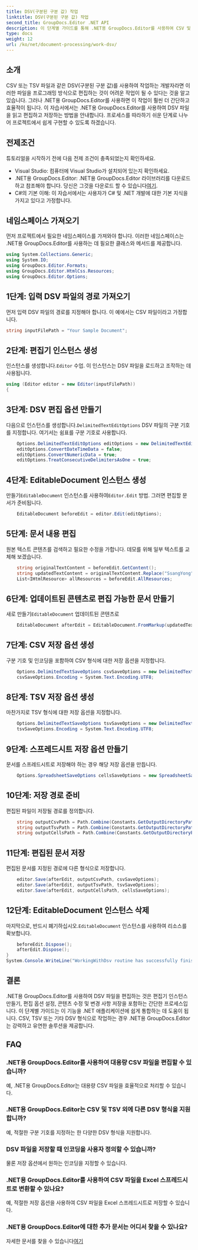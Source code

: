 ```yaml
---
title: DSV(구분된 구분 값) 작업
linktitle: DSV(구분된 구분 값) 작업
second_title: GroupDocs.Editor .NET API
description: 이 단계별 가이드를 통해 .NET용 GroupDocs.Editor를 사용하여 CSV 및 TSV 파일을 편집하는 방법을 알아보세요. .NET 프로젝트를 손쉽게 개선하세요.
type: docs
weight: 12
url: /ko/net/document-processing/work-dsv/
---
```

## 소개
CSV 또는 TSV 파일과 같은 DSV(구분된 구분 값)를 사용하여 작업하는 개발자라면 이러한 파일을 프로그래밍 방식으로 편집하는 것이 어려운 작업이 될 수 있다는 것을 알고 있습니다. 그러나 .NET용 GroupDocs.Editor를 사용하면 이 작업이 훨씬 더 간단하고 효율적이 됩니다. 이 자습서에서는 .NET용 GroupDocs.Editor를 사용하여 DSV 파일을 읽고 편집하고 저장하는 방법을 안내합니다. 프로세스를 따라하기 쉬운 단계로 나누어 프로젝트에서 쉽게 구현할 수 있도록 하겠습니다.
## 전제조건
튜토리얼을 시작하기 전에 다음 전제 조건이 충족되었는지 확인하세요.
- Visual Studio: 컴퓨터에 Visual Studio가 설치되어 있는지 확인하세요.
-  .NET용 GroupDocs.Editor: .NET용 GroupDocs.Editor 라이브러리를 다운로드하고 참조해야 합니다. 당신은 그것을 다운로드 할 수 있습니다[여기](https://releases.groupdocs.com/editor/net/).
- C#의 기본 이해: 이 자습서에서는 사용자가 C# 및 .NET 개발에 대한 기본 지식을 가지고 있다고 가정합니다.
## 네임스페이스 가져오기
먼저 프로젝트에서 필요한 네임스페이스를 가져와야 합니다. 이러한 네임스페이스는 .NET용 GroupDocs.Editor를 사용하는 데 필요한 클래스와 메서드를 제공합니다.
```csharp
using System.Collections.Generic;
using System.IO;
using GroupDocs.Editor.Formats;
using GroupDocs.Editor.HtmlCss.Resources;
using GroupDocs.Editor.Options;
```

## 1단계: 입력 DSV 파일의 경로 가져오기
먼저 입력 DSV 파일의 경로를 지정해야 합니다. 이 예에서는 CSV 파일이라고 가정합니다.
```csharp
string inputFilePath = "Your Sample Document";
```
## 2단계: 편집기 인스턴스 생성
 인스턴스를 생성합니다.`Editor` 수업. 이 인스턴스는 DSV 파일을 로드하고 조작하는 데 사용됩니다.
```csharp
using (Editor editor = new Editor(inputFilePath))
{
```
## 3단계: DSV 편집 옵션 만들기
 다음으로 인스턴스를 생성합니다.`DelimitedTextEditOptions` DSV 파일의 구분 기호를 지정합니다. 여기서는 쉼표를 구분 기호로 사용합니다.
```csharp
    Options.DelimitedTextEditOptions editOptions = new DelimitedTextEditOptions(",");
    editOptions.ConvertDateTimeData = false;
    editOptions.ConvertNumericData = true;
    editOptions.TreatConsecutiveDelimitersAsOne = true;
```
## 4단계: EditableDocument 인스턴스 생성
 만들기`EditableDocument` 인스턴스를 사용하여`Editor.Edit` 방법. 그러면 편집할 문서가 준비됩니다.
```csharp
    EditableDocument beforeEdit = editor.Edit(editOptions);
```
## 5단계: 문서 내용 편집
원본 텍스트 콘텐츠를 검색하고 필요한 수정을 가합니다. 데모를 위해 일부 텍스트를 교체해 보겠습니다.
```csharp
    string originalTextContent = beforeEdit.GetContent();
    string updatedTextContent = originalTextContent.Replace("SsangYong", "Chevrolet").Replace("Kyron", "Camaro");
    List<IHtmlResource> allResources = beforeEdit.AllResources;
```
## 6단계: 업데이트된 콘텐츠로 편집 가능한 문서 만들기
 새로 만들기`EditableDocument` 업데이트된 콘텐츠로
```csharp
    EditableDocument afterEdit = EditableDocument.FromMarkup(updatedTextContent, allResources);
```
## 7단계: CSV 저장 옵션 생성
구분 기호 및 인코딩을 포함하여 CSV 형식에 대한 저장 옵션을 지정합니다.
```csharp
    Options.DelimitedTextSaveOptions csvSaveOptions = new DelimitedTextSaveOptions(",");
    csvSaveOptions.Encoding = System.Text.Encoding.UTF8;
```
## 8단계: TSV 저장 옵션 생성
마찬가지로 TSV 형식에 대한 저장 옵션을 지정합니다.
```csharp
    Options.DelimitedTextSaveOptions tsvSaveOptions = new DelimitedTextSaveOptions("\t");
    tsvSaveOptions.Encoding = System.Text.Encoding.UTF8;
```
## 9단계: 스프레드시트 저장 옵션 만들기
문서를 스프레드시트로 저장해야 하는 경우 해당 저장 옵션을 만듭니다.
```csharp
    Options.SpreadsheetSaveOptions cellsSaveOptions = new SpreadsheetSaveOptions(SpreadsheetFormats.Xlsm);
```
## 10단계: 저장 경로 준비
편집된 파일이 저장될 경로를 정의합니다.
```csharp
    string outputCsvPath = Path.Combine(Constants.GetOutputDirectoryPath(inputFilePath), Path.GetFileNameWithoutExtension(inputFilePath) + ".csv");
    string outputTsvPath = Path.Combine(Constants.GetOutputDirectoryPath(inputFilePath), Path.GetFileNameWithoutExtension(inputFilePath) + ".tsv");
    string outputCellsPath = Path.Combine(Constants.GetOutputDirectoryPath(inputFilePath), Path.GetFileNameWithoutExtension(inputFilePath) + ".xlsm");
```
## 11단계: 편집된 문서 저장
편집된 문서를 지정된 경로에 다른 형식으로 저장합니다.
```csharp
    editor.Save(afterEdit, outputCsvPath, csvSaveOptions);
    editor.Save(afterEdit, outputTsvPath, tsvSaveOptions);
    editor.Save(afterEdit, outputCellsPath, cellsSaveOptions);
```
## 12단계: EditableDocument 인스턴스 삭제
 마지막으로, 반드시 폐기하십시오.`EditableDocument` 인스턴스를 사용하여 리소스를 확보합니다.
```csharp
    beforeEdit.Dispose();
    afterEdit.Dispose();
}
System.Console.WriteLine("WorkingWithDsv routine has successfully finished");
```
## 결론
.NET용 GroupDocs.Editor를 사용하여 DSV 파일을 편집하는 것은 편집기 인스턴스 만들기, 편집 옵션 설정, 콘텐츠 수정 및 변경 사항 저장을 포함하는 간단한 프로세스입니다. 이 단계별 가이드는 이 기능을 .NET 애플리케이션에 쉽게 통합하는 데 도움이 됩니다. CSV, TSV 또는 기타 DSV 형식으로 작업하는 경우 .NET용 GroupDocs.Editor는 강력하고 유연한 솔루션을 제공합니다.
## FAQ
### .NET용 GroupDocs.Editor를 사용하여 대용량 CSV 파일을 편집할 수 있습니까?
예, .NET용 GroupDocs.Editor는 대용량 CSV 파일을 효율적으로 처리할 수 있습니다.
### .NET용 GroupDocs.Editor는 CSV 및 TSV 외에 다른 DSV 형식을 지원합니까?
예, 적절한 구분 기호를 지정하는 한 다양한 DSV 형식을 지원합니다.
### DSV 파일을 저장할 때 인코딩을 사용자 정의할 수 있습니까?
물론 저장 옵션에서 원하는 인코딩을 지정할 수 있습니다.
### .NET용 GroupDocs.Editor를 사용하여 CSV 파일을 Excel 스프레드시트로 변환할 수 있나요?
예, 적절한 저장 옵션을 사용하여 CSV 파일을 Excel 스프레드시트로 저장할 수 있습니다.
### .NET용 GroupDocs.Editor에 대한 추가 문서는 어디서 찾을 수 있나요?
 자세한 문서를 찾을 수 있습니다[여기](https://reference.groupdocs.com/editor/net/)